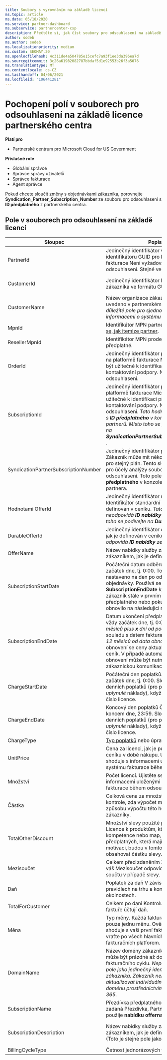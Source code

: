 ```yaml
---
title: Soubory s vyrovnáním na základě licencí
ms.topic: article
ms.date: 05/18/2020
ms.service: partner-dashboard
ms.subservice: partnercenter-csp
description: Přečtěte si, jak číst soubory pro odsouhlasení na základě licencí v partnerském centru. Tento článek vysvětluje význam jednotlivých polí v souboru rekognoskaci založeném na licencích.
author: sodeb
ms.author: sodeb
ms.localizationpriority: medium
ms.custom: SEOMAY.20
ms.openlocfilehash: 4c311de4a504785e15cefc7a93f1ee3da396ea7d
ms.sourcegitcommit: 3c26a61982082787bbdaf5d1e92553b26f3a5076
ms.translationtype: MT
ms.contentlocale: cs-CZ
ms.lasthandoff: 04/06/2021
ms.locfileid: "106441281"
---
```

# <a name="understand-the-fields-in-partner-center-license-based-reconciliation-files"></a>Pochopení polí v souborech pro odsouhlasení na základě licence partnerského centra

**Platí pro**

- Partnerské centrum pro Microsoft Cloud for US Government

**Příslušné role**

- Globální správce
- Správce správy uživatelů
- Správce fakturace
- Agent správce

Pokud chcete sloučit změny s objednávkami zákazníka, porovnejte **Syndication_Partner_Subscription_Number** ze souboru pro odsouhlasení s **ID předplatného** z partnerského centra.

## <a name="fields-in-license-based-reconciliation-files"></a>Pole v souborech pro odsouhlasení na základě licencí

| Sloupec | Popis | Ukázková hodnota |
| ------ | ----------- | ------------ |
| PartnerId | Jedinečný identifikátor ve formátu identifikátoru GUID pro konkrétní entitu fakturace Není vyžadováno pro odsouhlasení. Stejné ve všech řádcích. | *8ddd03642-test-test-test-46b58d356b4e* |
| CustomerId | Jedinečný identifikátor Microsoft pro zákazníka ve formátu GUID. | *12ABCD34-001A-BCD2-987C-3210ABCD5678* |
| CustomerName | Název organizace zákazníka, jak je uvedeno v partnerském centru. *Velmi důležité pole pro sjednocení faktury s informacemi o systému* | *Test zákazníka A* |
| MpnId | Identifikátor MPN partnera CSP. Podívejte [se, jak itemize partner](use-the-reconciliation-files.md#itemize-reconciliation-files-by-partner). | *4390934* |
| ResellerMpnId | Identifikátor MPN prodejce záznamu pro předplatné.  |
| OrderId | Jedinečný identifikátor pro objednávku na platformě fakturace Microsoftu. Může být užitečné k identifikaci objednávky při kontaktování podpory. Nepoužívá se pro odsouhlasení. | *566890604832738111* |
| SubscriptionId | Jedinečný identifikátor předplatného na platformě fakturace Microsoftu Může být užitečné k identifikaci předplatného při kontaktování podpory. Nepoužívá se pro odsouhlasení. *Tato hodnota se neshoduje s **ID předplatného** v konzole pro správu partnerů. Místo toho se prosím podívejte na **SyndicationPartnerSubscriptionNumber** .* | *usCBMgAAAAAAAAIA* |
| SyndicationPartnerSubscriptionNumber | Jedinečný identifikátor předplatných. Zákazník může mít několik předplatných pro stejný plán. Tento sloupec je důležitý pro účely analýzy souborů pro odsouhlasení. Toto pole se mapuje na **ID předplatného** v konzole pro správu partnera. | *fb977ab5-test-test-test-24c8d9591708* |
| Hodnotami OfferId | Jedinečný identifikátor nabídky Identifikátor standardní nabídky, jak je definován v ceníku. *Tato hodnota neodpovídá **ID nabídky** ze ceníku. Místo toho se podívejte na **DurableOfferID** .* | *FE616D64-E9A8-40EF-843F-152E9BBEF3D1* |
| DurableOfferId | Jedinečný identifikátor odolné nabídky, jak je definován v ceníku. *Tato hodnota odpovídá **ID nabídky** ze ceníku.* | *1017D7F3-6D7F-4BFA-BDD8-79BC8F104E0C* |
| OfferName | Název nabídky služby zakoupené zákazníkem, jak je definováno v ceníku. | *Systém Microsoft Office 365 (plán E3)* |
| SubscriptionStartDate | Počáteční datum odběru Čas je vždy začátek dne, tj. 0:00. Toto pole je nastaveno na den po odeslání objednávky. Používá se s **SubscriptionEndDate** k určení: Pokud je zákazník stále v prvním roce předplatného nebo pokud se předplatné obnovilo na následující rok. | *2/1/2019 0:00* |
| SubscriptionEndDate | Datum ukončení předplatného Čas je vždy začátek dne, tj. 0:00. Buď *12 měsíců plus **x** dní od počátečního data* v souladu s datem fakturace partnera nebo *12 měsíců od data obnovení*. Při obnovení se ceny aktualizují na aktuální ceník. V případě automatizovaného obnovení může být nutné provést zákaznickou komunikaci. | *2/1/2019 0:00* |
| ChargeStartDate | Počáteční den poplatků. Čas je vždy začátek dne, tj. 0:00. Slouží k výpočtu denních poplatků (pro poplatky za *uplynulé* náklady), když zákazník změní číslo licence. | *2/1/2019 0:00* |
| ChargeEndDate | Koncový den poplatků Čas je vždy koncem dne, 23:59. Slouží k výpočtu denních poplatků (pro poplatky za *uplynulé* náklady), když zákazník změní číslo licence. | *2/28/2019 23:59* |
| ChargeType | [Typ poplatků](recon-file-charge-types.md) nebo úprav. | Viz [typy poplatků](recon-file-charge-types.md). |
| UnitPrice | Cena za licenci, jak je publikována v ceníku v době nákupu. Ujistěte se, že se shoduje s informacemi uloženými v systému fakturace během odsouhlasení. | *6,82* |
| Množství | Počet licencí. Ujistěte se, že se shoduje s informacemi uloženými v systému fakturace během odsouhlasení. | *2* |
| Částka | Celková cena za množství Slouží ke kontrole, zda výpočet množství odpovídá způsobu výpočtu této hodnoty pro zákazníky. | *13,32* |
| TotalOtherDiscount | Množství slevy použité pro tyto poplatky. Licence k produktům, které jsou součástí kompetence nebo map, nebo nových předplatných, která mají nárok na motivaci, budou v tomto sloupci také obsahovat částku slevy. | *2,32* |
| Mezisoučet | Celkem před zdaněním Zkontroluje, jestli váš Mezisoučet odpovídá očekávanému součtu v případě slevy. | *11* |
| Daň | Poplatek za daň V závislosti na daňových pravidlech na trhu a konkrétních okolnostech. | *0* |
| TotalForCustomer | Celkem po dani Kontroluje, jestli se na faktuře účtují daň. | *11* |
| Měna | Typ měny. Každá fakturační entita má pouze jednu měnu. Ověřte, jestli se shoduje s vaší první fakturou. Znovu se vraťte po všech hlavních aktualizacích fakturačních platforem. | *EUR* |
| DomainName | Název domény zákazníka. Toto pole může být prázdné až do druhého fakturačního cyklu. *Nepoužívejte toto pole jako jedinečný identifikátor pro zákazníka. Zákazník nebo partner může aktualizovat individuální nebo výchozí doménu prostřednictvím portálu Office 365.* | *example.onmicrosoft.com* |
| SubscriptionName | Přezdívka předplatného Pokud není zadaná Přezdívka, Partnerské centrum použije **nabídku offername**. | *PROJEKT ONLINE* |
| SubscriptionDescription | Název nabídky služby zakoupené zákazníkem, jak je definováno v ceníku. (Toto je stejné pole jako **Nabídka**.) | *PROJECT ONLINE PREMIUM BEZ PROJEKTOVÉHO KLIENTA* |
| BillingCycleType | Četnost jednorázových faktur.| *Měsíčně* |